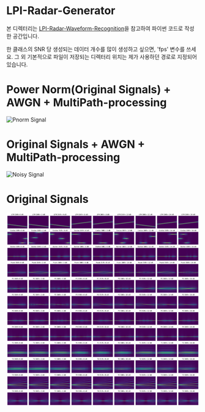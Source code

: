 # LPI-Radar-Generator

본 디렉터리는 [LPI-Radar-Waveform-Recognition](https://github.com/vannguyentoan/LPI-Radar-Waveform-Recognition)을 참고하여 파이썬 코드로 작성한 공간입니다.

한 클래스의 SNR 당 생성되는 데이터 개수를 많이 생성하고 싶으면, 'fps' 변수를 쓰세요.
그 외 기본적으로 파일이 저장되는 디렉터리 위치는 제가 사용하던 경로로 지정되어 있습니다.


# Power Norm(Original Signals) + AWGN + MultiPath-processing
![Pnorm Signal](./assets/Noisy%20Power%20normalization%20Signal.png)

# Original Signals + AWGN + MultiPath-processing
![Noisy Signal](./assets/Noisy.png)

# Original Signals
![Original Signal](./assets/Signal.png)
